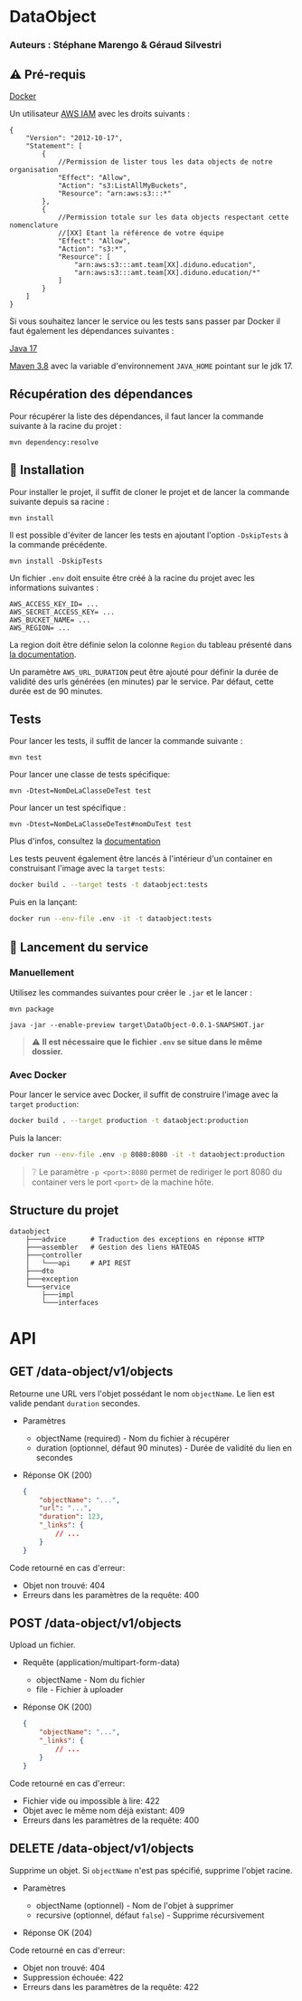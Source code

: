 # DataObject

### Auteurs : Stéphane Marengo & Géraud Silvestri

## :warning: Pré-requis

[Docker](https://www.docker.com/)

Un utilisateur [AWS IAM](https://aws.amazon.com/iam/) avec les droits suivants :

```
{
    "Version": "2012-10-17",
    "Statement": [
        {
            //Permission de lister tous les data objects de notre organisation
            "Effect": "Allow",
            "Action": "s3:ListAllMyBuckets",
            "Resource": "arn:aws:s3:::*"
        },
        {   
            //Permission totale sur les data objects respectant cette nomenclature
            //[XX] Etant la référence de votre équipe
            "Effect": "Allow",
            "Action": "s3:*",
            "Resource": [
                "arn:aws:s3:::amt.team[XX].diduno.education",
                "arn:aws:s3:::amt.team[XX].diduno.education/*"
            ]
        }
    ]
}
```

Si vous souhaitez lancer le service ou les tests sans passer par Docker il faut également les dépendances suivantes :

[Java 17](https://adoptium.net/temurin/releases/)

[Maven 3.8](https://maven.apache.org/download.cgi) avec la variable d'environnement `JAVA_HOME` pointant sur le jdk 17.

## Récupération des dépendances

Pour récupérer la liste des dépendances, il faut lancer la commande suivante à la racine du projet :

```
mvn dependency:resolve
```

## :wrench: Installation

Pour installer le projet, il suffit de cloner le projet et de lancer la commande suivante depuis sa racine :

```
mvn install
```

Il est possible d'éviter de lancer les tests en ajoutant l'option `-DskipTests` à la commande précédente.

```
mvn install -DskipTests
```

Un fichier `.env` doit ensuite être créé à la racine du projet avec les informations suivantes :

```
AWS_ACCESS_KEY_ID= ...
AWS_SECRET_ACCESS_KEY= ...
AWS_BUCKET_NAME= ...
AWS_REGION= ...
```

La region doit être définie selon la colonne `Region` du tableau présenté
dans [la documentation](https://docs.aws.amazon.com/AmazonRDS/latest/UserGuide/Concepts.RegionsAndAvailabilityZones.html#Concepts.RegionsAndAvailabilityZones.Regions).

Un paramètre `AWS_URL_DURATION` peut être ajouté pour définir la durée de validité des urls générées (en minutes) par le
service. Par défaut, cette durée est de 90 minutes.

## Tests

Pour lancer les tests, il suffit de lancer la commande suivante :

```
mvn test
```

Pour lancer une classe de tests spécifique:

```
mvn -Dtest=NomDeLaClasseDeTest test
```

Pour lancer un test spécifique :

```
mvn -Dtest=NomDeLaClasseDeTest#nomDuTest test
```

Plus d'infos, consultez
la [documentation](https://maven.apache.org/surefire/maven-surefire-plugin/examples/single-test.html)

Les tests peuvent également être lancés à l'intérieur d'un container en construisant l'image avec la `target` `tests`:

```bash
docker build . --target tests -t dataobject:tests
```

Puis en la lançant:

```bash
docker run --env-file .env -it -t dataobject:tests
```

## :rocket: Lancement du service

### Manuellement

Utilisez les commandes suivantes pour créer le `.jar` et le lancer :

```
mvn package

java -jar --enable-preview target\DataObject-0.0.1-SNAPSHOT.jar
```

> :warning: **Il est nécessaire que le fichier `.env` se situe dans le même dossier.**

### Avec Docker

Pour lancer le service avec Docker, il suffit de construire l'image avec la `target` `production`:

```bash
docker build . --target production -t dataobject:production
```

Puis la lancer:

```bash
docker run --env-file .env -p 8080:8080 -it -t dataobject:production
```

> :grey_question: Le paramètre `-p <port>:8080` permet de rediriger le port 8080 du container vers le port `<port>` de
> la machine hôte.

## Structure du projet

```
dataobject
    ├───advice      # Traduction des exceptions en réponse HTTP
    ├───assembler   # Gestion des liens HATEOAS
    ├───controller
    │   └───api     # API REST
    ├───dto
    ├───exception
    └───service
        ├───impl
        └───interfaces
```

# API

## GET /data-object/v1/objects

Retourne une URL vers l'objet possédant le nom `objectName`. Le lien est valide pendant `duration` secondes.

+ Paramètres
    + objectName (required) - Nom du fichier à récupérer
    + duration (optionnel, défaut 90 minutes) - Durée de validité du lien en secondes

+ Réponse OK (200)

    ```json
    {
        "objectName": "...",
        "url": "...",
        "duration": 123,
        "_links": {
            // ...
        }
    }
    ```

Code retourné en cas d'erreur:

+ Objet non trouvé: 404
+ Erreurs dans les paramètres de la requête: 400

## POST /data-object/v1/objects

Upload un fichier.

+ Requête (application/multipart-form-data)
    + objectName - Nom du fichier
    + file - Fichier à uploader

+ Réponse OK (200)

    ```json
    {
        "objectName": "...",
        "_links": {
            // ...
        }
    }
    ```

Code retourné en cas d'erreur:

+ Fichier vide ou impossible à lire: 422
+ Objet avec le même nom déjà existant: 409
+ Erreurs dans les paramètres de la requête: 400

## DELETE /data-object/v1/objects

Supprime un objet. Si `objectName` n'est pas spécifié, supprime l'objet racine.

+ Paramètres
    + objectName (optionnel) - Nom de l'objet à supprimer
    + recursive (optionnel, défaut `false`) - Supprime récursivement

+ Réponse OK (204)

Code retourné en cas d'erreur:

+ Objet non trouvé: 404
+ Suppression échouée: 422
+ Erreurs dans les paramètres de la requête: 422
